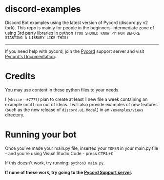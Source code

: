 # discord-examples
Discord Bot examples using the latest version of Pycord (discord.py v2 fork).
This repo is mainly for people in the beginners-intermediate zone of using 3rd party libraries in python `(YOU SHOULD KNOW PYTHON BEFORE STARTING A LIBRARY LIKE THIS)` 

---

If you need help with pycord, join the [Pycord](https://discord.gg/pycord) support server and visit [Pycord's Documentation](https://pycord.readthedocs.io/en/master).
# Credits
You may use content in these python files to your needs.

I (`vNziie--#7777`) plan to create at least 1 new file a week containing an example until I run out of ideas. I will also provide examples of new features (such as the new release of `discord.ui.Modal`) in an `/examples/views` directory.

# Running your bot

Once you've made your main.py file, inserted your `TOKEN` in your main.py file - and you're using Visual Studio Code - press <kbd>CTRL+C<kbd>

If this doesn't work, try running: `python3 main.py`.

**If none of these work, try going to the [Pycord Support server](https://discord.gg/pycord).**
